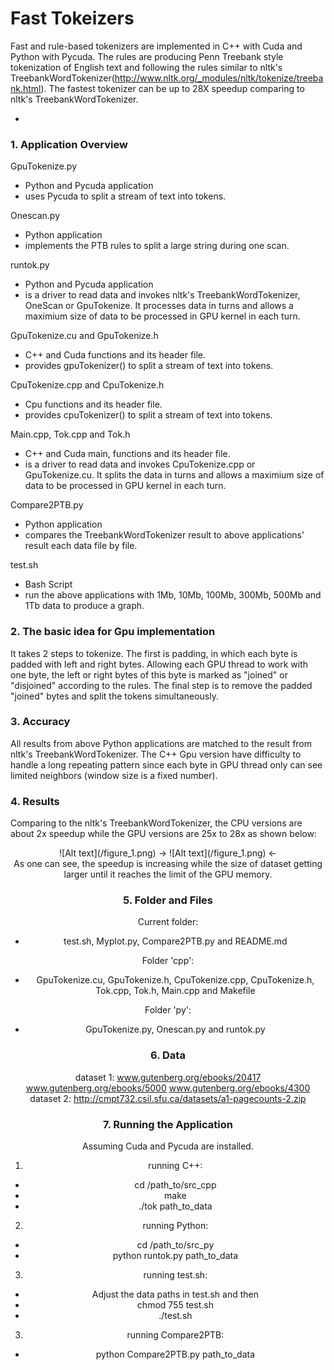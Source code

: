 # Fast Tokeizers
Fast and rule-based tokenizers are implemented in C++ with Cuda and Python with Pycuda. The rules are producing Penn Treebank style tokenization of English text and following the rules similar to nltk's TreebankWordTokenizer(http://www.nltk.org/_modules/nltk/tokenize/treebank.html). The fastest tokenizer can be up to 28X speedup comparing to nltk's TreebankWordTokenizer.

-
### 1. Application Overview
GpuTokenize.py
  * Python and Pycuda application
  * uses Pycuda to split a stream of text into tokens.

Onescan.py
  * Python application	
  * implements the PTB rules to split a large string during one scan.

runtok.py
  * Python and Pycuda application
  * is a driver to read data and invokes nltk's TreebankWordTokenizer, OneScan or GpuTokenize. It processes data in turns and allows a maximium size of data to be processed in GPU kernel in each turn.

GpuTokenize.cu and GpuTokenize.h
  * C++ and Cuda functions and its header file.
  * provides gpuTokenizer() to split a stream of text into tokens.

CpuTokenize.cpp and CpuTokenize.h
  * Cpu functions and its header file.	
  * provides cpuTokenizer() to split a stream of text into tokens.

Main.cpp, Tok.cpp and Tok.h
  * C++ and Cuda main, functions and its header file.
  * is a driver to read data and invokes CpuTokenize.cpp or GpuTokenize.cu. It splits the data in turns and allows a maximium size of data to be processed in GPU kernel in each turn.

Compare2PTB.py
  * Python application	
  * compares the TreebankWordTokenizer result to above applications' result each data file by file.

test.sh
  * Bash Script	
  * run the above applications with 1Mb, 10Mb, 100Mb, 300Mb, 500Mb and 1Tb data to produce a graph.


### 2. The basic idea for Gpu implementation
It takes 2 steps to tokenize. The first is padding, in which each byte is padded with left and right bytes. Allowing each GPU thread to work with one byte, the left or right bytes of this byte is marked as "joined" or "disjoined" according to the rules.
The final step is to remove the padded "joined" bytes and split the tokens simultaneously.
 

### 3. Accuracy
All results from above Python applications are matched to the result from nltk's TreebankWordTokenizer. The C++ Gpu version have difficulty to handle a long repeating pattern since each byte in GPU thread only can see limited neighbors (window size is a fixed number).


### 4. Results
Comparing to the nltk's TreebankWordTokenizer, the CPU versions are about 2x speedup while the GPU versions are 25x to 28x as shown below:
<center>
![Alt text](/figure_1.png)
  -> ![Alt text](/figure_1.png) <-
<center>
As one can see, the speedup is increasing while the size of dataset getting larger until it reaches the limit of the GPU memory.


### 5. Folder and Files
Current folder:
  * test.sh, Myplot.py, Compare2PTB.py and README.md
  
Folder 'cpp':
  * GpuTokenize.cu, GpuTokenize.h, CpuTokenize.cpp, CpuTokenize.h, Tok.cpp, Tok.h, Main.cpp and Makefile
  
Folder 'py':
  * GpuTokenize.py, Onescan.py and runtok.py


### 6. Data
dataset 1: www.gutenberg.org/ebooks/20417 www.gutenberg.org/ebooks/5000 www.gutenberg.org/ebooks/4300  
dataset 2: http://cmpt732.csil.sfu.ca/datasets/a1-pagecounts-2.zip


### 7. Running the Application
Assuming Cuda and Pycuda are installed. 

1) running C++:
  * cd /path_to/src_cpp
  * make
  * ./tok path_to_data
   
2) running Python:
  * cd /path_to/src_py
  * python runtok.py path_to_data

3) running test.sh:
  * Adjust the data paths in test.sh and then
  * chmod 755 test.sh
  * ./test.sh

3) running Compare2PTB:
  * python Compare2PTB.py path_to_data 

